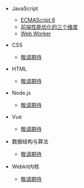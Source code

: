- JavaScript
    - [ECMAScript 6](javascript/es6/let-and-const.md)
    - [前端性能优化的三个维度](javascript/2017-06-21.md)
    - [Web Worker](javascript/web-worker.md)

- CSS
    - [敬请期待](css)

- HTML
    - [敬请期待](html)
    
- Node.js
    - [敬请期待](node)
 
- Vue
    - [敬请期待](vue)
    
- 数据结构与算法
    - [敬请期待](algorithms)
    
- Webkit内核    
    - [敬请期待](webkit)

